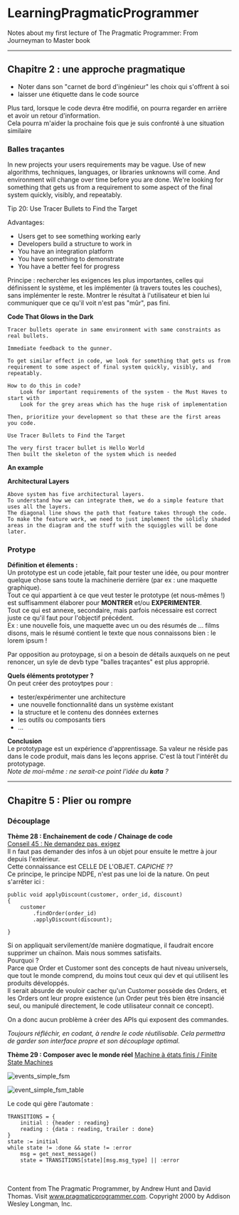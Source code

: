 # LearningPragmaticProgrammer
Notes about my first lecture of The Pragmatic Programmer: From Journeyman to Master book

***
## Chapitre 2 : une approche pragmatique
- Noter dans son "carnet de bord d'ingénieur" les choix qui s'offrent à soi
- laisser une étiquette dans le code source

Plus tard, lorsque le code devra être modifié, on pourra regarder en arrière et avoir un retour d'information.<br/>
Cela pourra m'aider la prochaine fois que je suis confronté à une situation similaire

### Balles traçantes
In new projects your users requirements may be vague. Use of new algorithms, techniques, languages, or libraries unknowns will come. And environment will change over time before you are done. We're looking for something that gets us from a requirement to some aspect of the final system quickly, visibly, and repeatably.

Tip 20: Use Tracer Bullets to Find the Target

Advantages:
- Users get to see something working early
- Developers build a structure to work in
- You have an integration platform
- You have something to demonstrate
- You have a better feel for progress

Principe : rechercher les exigences les plus importantes, celles qui définissent le système, et les implémenter (à travers toutes les couches), sans implémenter le reste. Montrer le résultat à l'utilisateur et bien lui communiquer que ce qu'il voit n'est pas "mûr", pas fini.


**Code That Glows in the Dark**

    Tracer bullets operate in same environment with same constraints as real bullets.

    Immediate feedback to the gunner.

    To get similar effect in code, we look for something that gets us from requirement to some aspect of final system quickly, visibly, and repeatably.

    How to do this in code?
        Look for important requirements of the system - the Must Haves to start with
        Look for the grey areas which has the huge risk of implementation

    Then, prioritize your development so that these are the first areas you code.

    Use Tracer Bullets to Find the Target

    The very first tracer bullet is Hello World
    Then built the skeleton of the system which is needed

**An example**

**Architectural Layers**

    Above system has five architectural layers.
    To understand how we can integrate them, we do a simple feature that uses all the layers.
    The diagonal line shows the path that feature takes through the code.
    To make the feature work, we need to just implement the solidly shaded areas in the diagram and the stuff with the squiggles will be done later.

### Protype
**Définition et élements :**
<br/>Un prototype est un code jetable, fait pour tester une idée, ou pour montrer quelque chose sans toute la machinerie derrière (par ex : une maquette graphique).
<br/>Tout ce qui appartient à ce que veut tester le prototype (et nous-mêmes !) est suffisamment élaborer pour **MONTRER** et/ou **EXPERIMENTER**.
<br/>Tout ce qui est annexe, secondaire, mais parfois nécessaire est correct juste ce qu'il faut pour l'objectif précédent.
<br/>Ex : une nouvelle fois, une maquette avec un ou des résumés de ... films disons, mais le résumé contient le texte que nous connaissons bien : le lorem ipsum !

Par opposition au protoypage, si on a besoin de détails auxquels on ne peut renoncer, un syle de devb type "balles traçantes" est plus approprié.

**Quels éléments prototyper ?**
<br/>On peut créer des protoytpes pour :
- tester/expérimenter une architecture
- une nouvelle fonctionnalité dans un système existant
- la structure et le contenu des données externes
- les outils ou composants tiers
- ...

**Conclusion**
<br/>Le prototypage est un expérience d'apprentissage. Sa valeur ne réside pas dans le code produit, mais dans les leçons apprise. C'est là tout l'intérêt du prototypage.
<br/>*Note de moi-même : ne serait-ce point l'idée du **kata** ?*
  
***
## Chapitre 5 : Plier ou rompre
### Découplage
**Thème 28 : Enchainement de code** **/ Chainage de code**
<br/><ins>Conseil 45 : Ne demandez pas, exigez</ins>
<br/>Il n faut pas demander des infos à un objet pour ensuite le mettre à jour depuis l'extérieur.
<br/>Cette connaissance est CELLE DE L'OBJET. *CAPICHE ??*
<br/>Ce principe, le principe NDPE, n'est pas une loi de la nature. On peut s'arrêter ici :
```
public void applyDiscount(customer, order_id, discount)
{
    customer
        .findOrder(order_id)
        .applyDiscount(discount);
        
}
```
Si on appliquait servilement/de manière dogmatique, il faudrait encore supprimer un chaïnon. Mais nous sommes satisfaits. 
<br/>Pourquoi ?
<br/>Parce que Order et Customer sont des concepts de haut niveau universels, que tout le monde comprend, du moins tout ceux qui dev et qui utilisent les produits développés.
<br/>Il serait absurde de vouloir cacher qu'un Customer possède des Orders, et les Orders ont leur propre existence (un Order peut très bien être insancié seul, ou manipulé directement, le code utilisateur connait ce concept).

On a donc aucun problème à créer des APIs qui exposent des commandes.


_Toujours réfléchir, en codant, à rendre le code réutilisable. Cela permettra de garder son interface propre et son découplage optimal._

**Thème 29 : Composer avec le monde réel**
<ins>Machine à états finis / Finite State Machines</ins>

![events_simple_fsm](https://github.com/user-attachments/assets/08b5bd61-b7a9-4851-b471-ac899551adee)

![event_simple_fsm_table](https://github.com/user-attachments/assets/e78bab68-5f05-4df2-b9ff-9fd7274e37f8)

Le code qui gère l'automate :
```
TRANSITIONS = {
    initial : {header : reading}
    reading : {data : reading, trailer : done}
}
state := initial
while state != :done && state != :error
    msg = get_next_message()
    state = TRANSITIONS[state][msg.msg_type] || :error
```


<br/><br/>Content from The Pragmatic Programmer, by Andrew Hunt and David Thomas. Visit www.pragmaticprogrammer.com. Copyright 2000 by Addison Wesley Longman, Inc.
